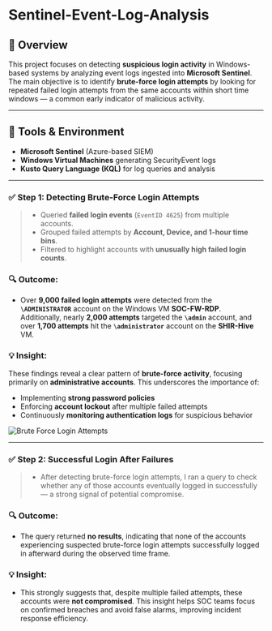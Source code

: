 # Sentinel-Event-Log-Analysis

## 📘 **Overview**  
This project focuses on detecting **suspicious login activity** in Windows-based systems by analyzing event logs ingested into **Microsoft Sentinel**. The main objective is to identify **brute-force login attempts** by looking for repeated failed login attempts from the same accounts within short time windows — a common early indicator of malicious activity.

---

## 🧰 **Tools & Environment**

- **Microsoft Sentinel** (Azure-based SIEM)  
- **Windows Virtual Machines** generating SecurityEvent logs  
- **Kusto Query Language (KQL)** for log queries and analysis  

---

### ✅ **Step 1: Detecting Brute-Force Login Attempts**

 > - Queried **failed login events** (`EventID 4625`) from multiple accounts.  
 > - Grouped failed attempts by **Account, Device, and 1-hour time bins**.  
 > - Filtered to highlight accounts with **unusually high failed login counts**.

  ### 🔍 **Outcome:**  
  - Over **9,000 failed login attempts** were detected from the **`\ADMINISTRATOR`** account on the Windows VM **SOC-FW-RDP**. Additionally, nearly **2,000 attempts** targeted the **`\admin`** account, and over **1,700 attempts** hit the 
  **`\administrator`** account on the **SHIR-Hive** VM.

  ### 💡 **Insight:**  
   These findings reveal a clear pattern of **brute-force activity**, focusing primarily on **administrative accounts**. This underscores the importance of:  
  - Implementing **strong password policies**  
  - Enforcing **account lockout** after multiple failed attempts    
  - Continuously **monitoring authentication logs** for suspicious behavior  

![Brute Force Login Attempts](images/brute_force_login.png)

---

### ✅ Step 2: Successful Login After Failures

 > - After detecting brute-force login attempts, I ran a query to check whether any of those accounts eventually logged in successfully — a strong signal of potential compromise.

  ### 🔍 **Outcome:**  
   - The query returned **no results**, indicating that none of the accounts experiencing suspected brute-force login attempts successfully logged in afterward during the observed time frame.

  ### 💡 **Insight:**  
   - This strongly suggests that, despite multiple failed attempts, these accounts were **not compromised**. This insight helps SOC teams focus on confirmed breaches and avoid false alarms, improving incident response efficiency.


